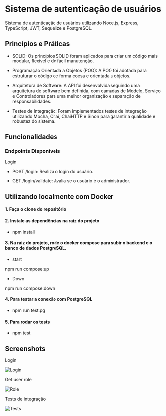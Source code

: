# Sistema de autenticação de usuários

Sistema de autenticação de usuários utilizando Node.js, Express, TypeScript, JWT, Sequelize e PostgreSQL.

## Princípios e Práticas

- SOLID: Os princípios SOLID foram aplicados para criar um código mais modular, flexível e de fácil manutenção.

- Programação Orientada a Objetos (POO): A POO foi adotada para estruturar o código de forma coesa e orientada a objetos.

- Arquitetura de Software: A API foi desenvolvida seguindo uma arquitetura de software bem definida, com camadas de Modelo, Serviço e Controladores para uma melhor organização e separação de responsabilidades.

- Testes de Integração: Foram implementados testes de integração utilizando Mocha, Chai, ChaiHTTP e Sinon para garantir a qualidade e robustez do sistema.


## Funcionalidades

### Endpoints Disponíveis

Login

- POST /login: Realiza o login do usuário.

- GET /login/validate: Avalia se o usuário é o administrador.

## Utilizando localmente com Docker

#### 1. __Faça o clone do repositório__

#### 2. __Instale as dependências na raiz do projeto__

   - npm install

#### 3. __Na raiz do projeto, rode o docker compose para subir o backend e o banco de dados PostgreSQL.__

   - start

   npm run compose:up

   - Down

   npm run compose:down

#### 4. __Para testar a conexão com PostgreSQL__

   - npm run test:pg

#### 5. __Para rodar os tests__

  - npm test

## Screenshots

Login

![Login](./screenshots/login.png)

Get user role

![Role](./screenshots/getRole.png)

Tests de integração

![Tests](./screenshots/coverage_tests.png)


